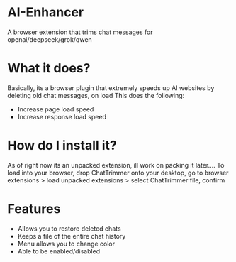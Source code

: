 # AI-Enhancer
 A browser extension that trims chat messages for openai/deepseek/grok/qwen

# What it does?
 Basically, its a browser plugin that extremely speeds up AI websites by deleting old chat messages, on load
 This does the following:
 - Increase page load speed
 - Increase response load speed

# How do I install it?
   As of right now its an unpacked extension, ill work on packing it later....
   To load into your browser, drop ChatTrimmer onto your desktop, go to browser extensions > load unpacked extensions > select ChatTrimmer file, confirm

# Features
   - Allows you to restore deleted chats
   - Keeps a file of the entire chat history
   - Menu allows you to change color
   - Able to be enabled/disabled
